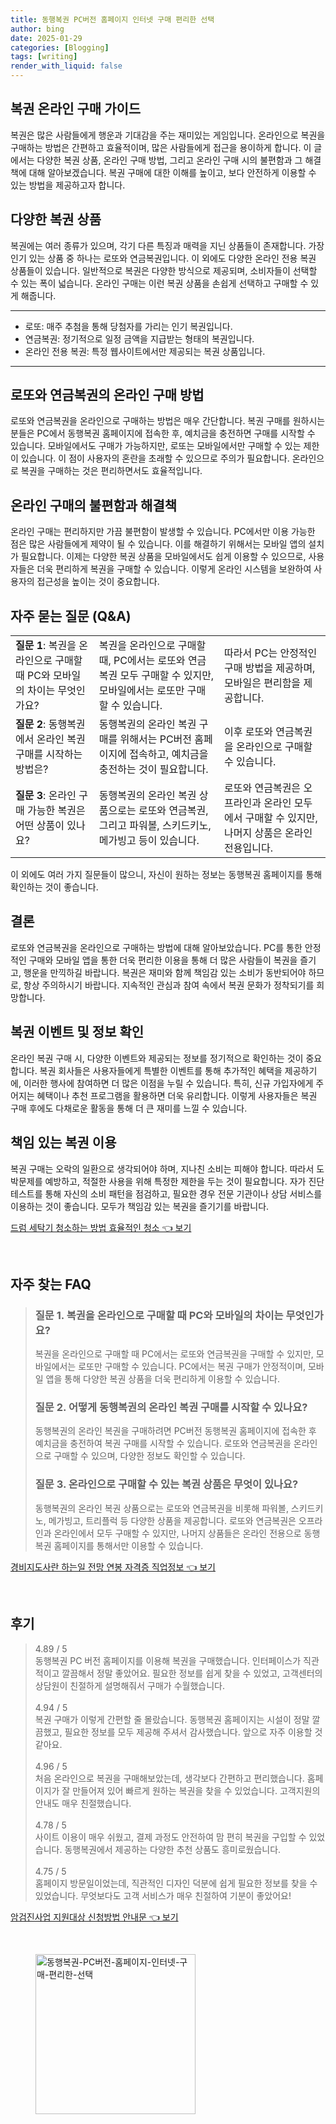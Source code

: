 ```yaml
---
title: 동행복권 PC버전 홈페이지 인터넷 구매 편리한 선택
author: bing
date: 2025-01-29
categories: [Blogging]
tags: [writing]
render_with_liquid: false
---
```



<h2 id='복권 구매 가이드'>복권 온라인 구매 가이드</h2>

<p>복권은 많은 사람들에게 행운과 기대감을 주는 재미있는 게임입니다. 온라인으로 복권을 구매하는 방법은 간편하고 효율적이며, 많은 사람들에게 접근을 용이하게 합니다. 이 글에서는 다양한 복권 상품, 온라인 구매 방법, 그리고 온라인 구매 시의 불편함과 그 해결책에 대해 알아보겠습니다. 복권 구매에 대한 이해를 높이고, 보다 안전하게 이용할 수 있는 방법을 제공하고자 합니다.</p>

<h2 id='다양한 복권 상품'>다양한 복권 상품</h2>

<p>복권에는 여러 종류가 있으며, 각기 다른 특징과 매력을 지닌 상품들이 존재합니다. 가장 인기 있는 상품 중 하나는 로또와 연금복권입니다. 이 외에도 다양한 온라인 전용 복권 상품들이 있습니다. 일반적으로 복권은 다양한 방식으로 제공되며, 소비자들이 선택할 수 있는 폭이 넓습니다. 온라인 구매는 이런 복권 상품을 손쉽게 선택하고 구매할 수 있게 해줍니다.</p>

<hr />

<ul>
    <li>로또: 매주 추첨을 통해 당첨자를 가리는 인기 복권입니다.</li>
    <li>연금복권: 정기적으로 일정 금액을 지급받는 형태의 복권입니다.</li>
    <li>온라인 전용 복권: 특정 웹사이트에서만 제공되는 복권 상품입니다.</li>
</ul>

<hr />

<h2 id='온라인 구매 방법'>로또와 연금복권의 온라인 구매 방법</h2>

<p>로또와 연금복권을 온라인으로 구매하는 방법은 매우 간단합니다. 복권 구매를 원하시는 분들은 PC에서 동행복권 홈페이지에 접속한 후, 예치금을 충전하면 구매를 시작할 수 있습니다. 모바일에서도 구매가 가능하지만, 로또는 모바일에서만 구매할 수 있는 제한이 있습니다. 이 점이 사용자의 혼란을 초래할 수 있으므로 주의가 필요합니다. 온라인으로 복권을 구매하는 것은 편리하면서도 효율적입니다.</p>

<h2 id='온라인 구매의 불편함과 해결책'>온라인 구매의 불편함과 해결책</h2>

<p>온라인 구매는 편리하지만 가끔 불편함이 발생할 수 있습니다. PC에서만 이용 가능한 점은 많은 사람들에게 제약이 될 수 있습니다. 이를 해결하기 위해서는 모바일 앱의 설치가 필요합니다. 이제는 다양한 복권 상품을 모바일에서도 쉽게 이용할 수 있으므로, 사용자들은 더욱 편리하게 복권을 구매할 수 있습니다. 이렇게 온라인 시스템을 보완하여 사용자의 접근성을 높이는 것이 중요합니다.</p>

<h2 id='자주 묻는 질문'>자주 묻는 질문 (Q&A)</h2>

<table>
    <tr>
        <td><b>질문 1</b>: 복권을 온라인으로 구매할 때 PC와 모바일의 차이는 무엇인가요?</td>
        <td>복권을 온라인으로 구매할 때, PC에서는 로또와 연금복권 모두 구매할 수 있지만, 모바일에서는 로또만 구매할 수 있습니다.</td>
        <td>따라서 PC는 안정적인 구매 방법을 제공하며, 모바일은 편리함을 제공합니다.</td>
    </tr>
    <tr>
        <td><b>질문 2</b>: 동행복권에서 온라인 복권 구매를 시작하는 방법은?</td>
        <td>동행복권의 온라인 복권 구매를 위해서는 PC버전 홈페이지에 접속하고, 예치금을 충전하는 것이 필요합니다.</td>
        <td>이후 로또와 연금복권을 온라인으로 구매할 수 있습니다.</td>
    </tr>
    <tr>
        <td><b>질문 3</b>: 온라인 구매 가능한 복권은 어떤 상품이 있나요?</td>
        <td>동행복권의 온라인 복권 상품으로는 로또와 연금복권, 그리고 파워볼, 스키드키노, 메가빙고 등이 있습니다.</td>
        <td>로또와 연금복권은 오프라인과 온라인 모두에서 구매할 수 있지만, 나머지 상품은 온라인 전용입니다.</td>
    </tr>
</table>

<p>이 외에도 여러 가지 질문들이 많으니, 자신이 원하는 정보는 동행복권 홈페이지를 통해 확인하는 것이 좋습니다.</p>

<h2 id='결론'>결론</h2>

<p>로또와 연금복권을 온라인으로 구매하는 방법에 대해 알아보았습니다. PC를 통한 안정적인 구매와 모바일 앱을 통한 더욱 편리한 이용을 통해 더 많은 사람들이 복권을 즐기고, 행운을 만끽하길 바랍니다. 복권은 재미와 함께 책임감 있는 소비가 동반되어야 하므로, 항상 주의하시기 바랍니다. 지속적인 관심과 참여 속에서 복권 문화가 정착되기를 희망합니다.</p>

<h2 id='복권 이벤트'>복권 이벤트 및 정보 확인</h2>

<p>온라인 복권 구매 시, 다양한 이벤트와 제공되는 정보를 정기적으로 확인하는 것이 중요합니다. 복권 회사들은 사용자들에게 특별한 이벤트를 통해 추가적인 혜택을 제공하기에, 이러한 행사에 참여하면 더 많은 이점을 누릴 수 있습니다. 특히, 신규 가입자에게 주어지는 혜택이나 추천 프로그램을 활용하면 더욱 유리합니다. 이렇게 사용자들은 복권 구매 후에도 다채로운 활동을 통해 더 큰 재미를 느낄 수 있습니다.</p>

<h2 id='책임있는 복권 이용'>책임 있는 복권 이용</h2>

<p>복권 구매는 오락의 일환으로 생각되어야 하며, 지나친 소비는 피해야 합니다. 따라서 도박문제를 예방하고, 적절한 사용을 위해 특정한 제한을 두는 것이 필요합니다. 자가 진단 테스트를 통해 자신의 소비 패턴을 점검하고, 필요한 경우 전문 기관이나 상담 서비스를 이용하는 것이 좋습니다. 모두가 책임감 있는 복권을 즐기기를 바랍니다.</p>


<p><a class="click-button" title="드럼 세탁기 청소하는 방법 효율적인 청소" href="https://24nara.github.io/posts/%EB%93%9C%EB%9F%BC-%EC%84%B8%ED%83%81%EA%B8%B0-%EC%B2%AD%EC%86%8C%ED%95%98%EB%8A%94-%EB%B0%A9%EB%B2%95-%ED%9A%A8%EC%9C%A8%EC%A0%81%EC%9D%B8-%EC%B2%AD%EC%86%8C/" rel="dofollow">드럼 세탁기 청소하는 방법 효율적인 청소 👈 보기</a></p><br>
<h2 id='자주_찾는_FAQ'>자주 찾는 FAQ</h2>
<div itemscope="" itemtype="https://schema.org/FAQPage"> 
<blockquote> 
<div itemscope="" itemprop="mainEntity" itemtype="https://schema.org/Question"> 
<h3 itemprop="name">질문 1. 복권을 온라인으로 구매할 때 PC와 모바일의 차이는 무엇인가요?</h3> 
<div itemscope="" itemprop="acceptedAnswer" itemtype="https://schema.org/Answer"> 
<span itemprop="text"> 
<p>복권을 온라인으로 구매할 때 PC에서는 로또와 연금복권을 구매할 수 있지만, 모바일에서는 로또만 구매할 수 있습니다. PC에서는 복권 구매가 안정적이며, 모바일 앱을 통해 다양한 복권 상품을 더욱 편리하게 이용할 수 있습니다.</p> 
</span> 
</div> 
</div> 

<div itemscope="" itemprop="mainEntity" itemtype="https://schema.org/Question"> 
<h3 itemprop="name">질문 2. 어떻게 동행복권의 온라인 복권 구매를 시작할 수 있나요?</h3> 
<div itemscope="" itemprop="acceptedAnswer" itemtype="https://schema.org/Answer"> 
<span itemprop="text"> 
<p>동행복권의 온라인 복권을 구매하려면 PC버전 동행복권 홈페이지에 접속한 후 예치금을 충전하여 복권 구매를 시작할 수 있습니다. 로또와 연금복권을 온라인으로 구매할 수 있으며, 다양한 정보도 확인할 수 있습니다.</p> 
</span> 
</div> 
</div> 

<div itemscope="" itemprop="mainEntity" itemtype="https://schema.org/Question"> 
<h3 itemprop="name">질문 3. 온라인으로 구매할 수 있는 복권 상품은 무엇이 있나요?</h3> 
<div itemscope="" itemprop="acceptedAnswer" itemtype="https://schema.org/Answer"> 
<span itemprop="text"> 
<p>동행복권의 온라인 복권 상품으로는 로또와 연금복권을 비롯해 파워볼, 스키드키노, 메가빙고, 트리플럭 등 다양한 상품을 제공합니다. 로또와 연금복권은 오프라인과 온라인에서 모두 구매할 수 있지만, 나머지 상품들은 온라인 전용으로 동행복권 홈페이지를 통해서만 이용할 수 있습니다.</p> 
</span> 
</div> 
</div> 
</blockquote> 
</div>
<p><a class="click-button" title="경비지도사란 하는일 전망 연봉 자격증 직업정보" href="https://24nara.github.io/posts/%EA%B2%BD%EB%B9%84%EC%A7%80%EB%8F%84%EC%82%AC%EB%9E%80-%ED%95%98%EB%8A%94%EC%9D%BC-%EC%A0%84%EB%A7%9D-%EC%97%B0%EB%B4%89-%EC%9E%90%EA%B2%A9%EC%A6%9D-%EC%A7%81%EC%97%85%EC%A0%95%EB%B3%B4/" rel="dofollow">경비지도사란 하는일 전망 연봉 자격증 직업정보 👈 보기</a></p><br>
<h2 id='후기'>후기</h2>
<div itemscope itemtype="https://schema.org/Product">
  <blockquote>
  <div itemprop="review" itemscope itemtype="https://schema.org/Review">
      <div itemprop="reviewRating" itemscope itemtype="https://schema.org/Rating"> <span itemprop="ratingValue">4.89</span> / <span itemprop="bestRating">5</span> </div>
      <span itemprop="reviewBody">동행복권 PC 버전 홈페이지를 이용해 복권을 구매했습니다. 인터페이스가 직관적이고 깔끔해서 정말 좋았어요. 필요한 정보를 쉽게 찾을 수 있었고, 고객센터의 상담원이 친절하게 설명해줘서 구매가 수월했습니다.</span>
  </div>
  <br>
  <div itemprop="review" itemscope itemtype="https://schema.org/Review">
      <div itemprop="reviewRating" itemscope itemtype="https://schema.org/Rating"> <span itemprop="ratingValue">4.94</span> / <span itemprop="bestRating">5</span> </div>
      <span itemprop="reviewBody">복권 구매가 이렇게 간편할 줄 몰랐습니다. 동행복권 홈페이지는 시설이 정말 깔끔했고, 필요한 정보를 모두 제공해 주셔서 감사했습니다. 앞으로 자주 이용할 것 같아요.</span>
  </div>
  <br>
  <div itemprop="review" itemscope itemtype="https://schema.org/Review">
      <div itemprop="reviewRating" itemscope itemtype="https://schema.org/Rating"> <span itemprop="ratingValue">4.96</span> / <span itemprop="bestRating">5</span> </div>
      <span itemprop="reviewBody">처음 온라인으로 복권을 구매해보았는데, 생각보다 간편하고 편리했습니다. 홈페이지가 잘 만들어져 있어 빠르게 원하는 복권을 찾을 수 있었습니다. 고객지원의 안내도 매우 친절했습니다.</span>
  </div>
  <br>
  <div itemprop="review" itemscope itemtype="https://schema.org/Review">
      <div itemprop="reviewRating" itemscope itemtype="https://schema.org/Rating"> <span itemprop="ratingValue">4.78</span> / <span itemprop="bestRating">5</span> </div>
      <span itemprop="reviewBody">사이트 이용이 매우 쉬웠고, 결제 과정도 안전하여 맘 편히 복권을 구입할 수 있었습니다. 동행복권에서 제공하는 다양한 추천 상품도 흥미로웠습니다.</span>
  </div>
  <br>
  <div itemprop="review" itemscope itemtype="https://schema.org/Review">
      <div itemprop="reviewRating" itemscope itemtype="https://schema.org/Rating"> <span itemprop="ratingValue">4.75</span> / <span itemprop="bestRating">5</span> </div>
      <span itemprop="reviewBody">홈페이지 방문일이었는데, 직관적인 디자인 덕분에 쉽게 필요한 정보를 찾을 수 있었습니다. 무엇보다도 고객 서비스가 매우 친절하여 기분이 좋았어요!</span>
  </div>
  </blockquote>
</div>
<p><a class="click-button" title="암검진사업 지원대상 신청방법 안내문" href="https://24nara.github.io/posts/%EC%95%94%EA%B2%80%EC%A7%84%EC%82%AC%EC%97%85-%EC%A7%80%EC%9B%90%EB%8C%80%EC%83%81-%EC%8B%A0%EC%B2%AD%EB%B0%A9%EB%B2%95-%EC%95%88%EB%82%B4%EB%AC%B8/" rel="dofollow">암검진사업 지원대상 신청방법 안내문 👈 보기</a></p><br>
<figure class="image"><img src="https://24nara.github.io/assets/img/thumbnail/동행복권-PC버전-홈페이지-인터넷-구매-편리한-선택.webp" alt="동행복권-PC버전-홈페이지-인터넷-구매-편리한-선택" width="256" height="256"></figure>